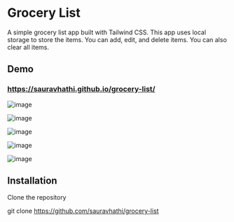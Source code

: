 # Grocery List

A simple grocery list app built with Tailwind CSS. This app uses local storage to store the items. You can add, edit, and delete items. You can also clear all items.

## Demo

### https://sauravhathi.github.io/grocery-list/

![image](https://user-images.githubusercontent.com/61316762/201980695-6282fec8-4673-4d53-b8dc-dba9e75c2b2c.png)

![image](https://user-images.githubusercontent.com/61316762/201980705-ebf57091-cbba-498a-995b-686aabe2f6f8.png)

![image](https://user-images.githubusercontent.com/61316762/201980720-997441c0-0f42-45c0-97a7-8d1a02ea23f0.png)

![image](https://user-images.githubusercontent.com/61316762/201980764-991f081f-a5ce-4132-9fc4-ec78b71840ec.png)

![image](https://user-images.githubusercontent.com/61316762/201980775-1987769b-c564-4040-8a5b-d426b872ba5c.png)

## Installation

Clone the repository

git clone https://github.com/sauravhathi/grocery-list
